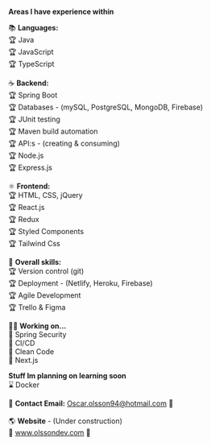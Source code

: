 
**Areas I have experience within**

:books: **Languages:**<br/>
:trophy: Java <br/>
:trophy: JavaScript <br/>
:trophy: TypeScript <br/>

:coffee: **Backend:**<br/>
:trophy: Spring Boot <br/>
:trophy: Databases - (mySQL, PostgreSQL, MongoDB, Firebase) <br/>
:trophy: JUnit testing <br/>
:trophy: Maven build automation <br/>
:trophy: API:s - (creating & consuming) <br/>
:trophy: Node.js <br/>
:trophy: Express.js <br/>

:atom_symbol: **Frontend:**<br/>
:trophy: HTML, CSS, jQuery <br/>
:trophy: React.js <br/>
:trophy: Redux <br/>
:trophy: Styled Components <br/>
:trophy: Tailwind Css <br/>

:school_satchel: **Overall skills:**<br/>
:trophy: Version control (git) <br/>
:trophy: Deployment - (Netlify, Heroku, Firebase) <br/>
:trophy: Agile Development <br/>
:trophy: Trello & Figma <br/>

:man_student: **Working on...** <br/>
🌱 Spring Security <br/>
🌱 CI/CD <br/>
🌱 Clean Code <br/>
🌱 Next.js <br/>

**Stuff Im planning on learning soon** <br/>
:hourglass: Docker <br/>


:email: **Contact Email:** Oscar.olsson94@hotmail.com :email: <br/> <br/>
:earth_americas: **Website** - (Under construction) <br/>
:construction: www.olssondev.com :construction:

<!--
**oscarolsson94/oscarolsson94** is a ✨ _special_ ✨ repository because its `README.md` (this file) appears on your GitHub profile.

Here are some ideas to get you started:

- 🔭 I’m currently working on ...
- 🌱 I’m currently learning ...
- 👯 I’m looking to collaborate on ...
- 🤔 I’m looking for help with ...
- 💬 Ask me about ...
- 📫 How to reach me: ...
- 😄 Pronouns: ...
- ⚡ Fun fact: ...
-->
